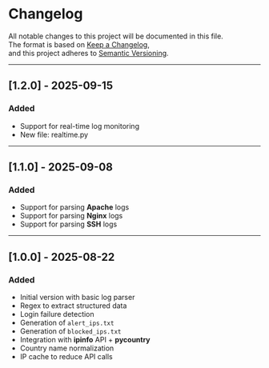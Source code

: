 # Changelog
All notable changes to this project will be documented in this file.  
The format is based on [Keep a Changelog](https://keepachangelog.com/en/1.0.0/),  
and this project adheres to [Semantic Versioning](https://semver.org/).

--- 

## [1.2.0] - 2025-09-15
### Added
 - Support for real-time log monitoring
 - New file: realtime.py

---

## [1.1.0] - 2025-09-08
### Added
- Support for parsing **Apache** logs
- Support for parsing **Nginx** logs
- Support for parsing **SSH** logs

---

## [1.0.0] - 2025-08-22
### Added
- Initial version with basic log parser
- Regex to extract structured data
- Login failure detection
- Generation of `alert_ips.txt`
- Generation of `blocked_ips.txt`
- Integration with **ipinfo** API + **pycountry**
- Country name normalization
- IP cache to reduce API calls
